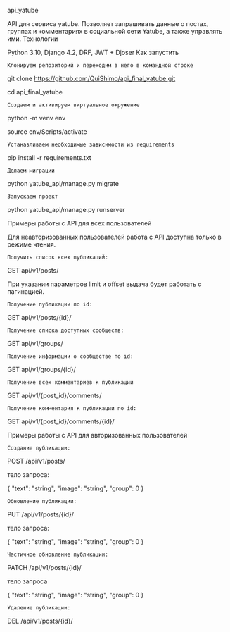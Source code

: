api_yatube

API для сервиса yatube. Позволяет запрашивать данные о постах, группах и комментариях в социальной сети Yatube, а также управлять ими.
Технологии

Python 3.10, Django 4.2, DRF, JWT + Djoser
Как запустить

    Клонируем репозиторий и переходим в него в командной строке

git clone https://github.com/QuiShimo/api_final_yatube.git

cd api_final_yatube

    Создаем и активируем виртуальное окружение

python -m venv env

source env/Scripts/activate

    Устанавливаем необходимые зависимости из requirements

pip install -r requirements.txt

    Делаем миграции

python yatube_api/manage.py migrate

    Запускаем проект

python yatube_api/manage.py runserver

Примеры работы с API для всех пользователей

Для неавторизованных пользователей работа с API доступна только в режиме чтения.

    Получить список всех публикаций:

GET api/v1/posts/

При указании параметров limit и offset выдача будет работать с пагинацией.

    Получение публикации по id:

GET api/v1/posts/{id}/

    Получение списка доступных сообществ:

GET api/v1/groups/

    Получение информации о сообществе по id:

GET api/v1/groups/{id}/

    Получение всех комментариев к публикации

GET api/v1/{post_id}/comments/

    Получение комментария к публикации по id:

GET api/v1/{post_id}/comments/{id}/

Примеры работы с API для авторизованных пользователей

    Создание публикации:

POST /api/v1/posts/

тело запроса:

{
"text": "string",
"image": "string",
"group": 0
}

    Обновление публикации:

PUT /api/v1/posts/{id}/

тело запроса:

{
"text": "string",
"image": "string",
"group": 0
}

    Частичное обновление публикации:

PATCH /api/v1/posts/{id}/

тело запроса

{
"text": "string",
"image": "string",
"group": 0
}

    Удаление публикации:

DEL /api/v1/posts/{id}/
